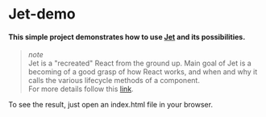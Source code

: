 # Jet-demo  

#### This simple project demonstrates how to use [Jet](https://github.com/DNWD843/Jet) and its possibilities.

>*note*  
> Jet is a "recreated" React from the ground up.
Main goal of Jet is a becoming of a good grasp of how React works, and when and why it calls the various lifecycle methods of a component.  
> For more details follow this [link](https://github.com/DNWD843/Jet).  

To see the result, just open an index.html file in your browser.  
